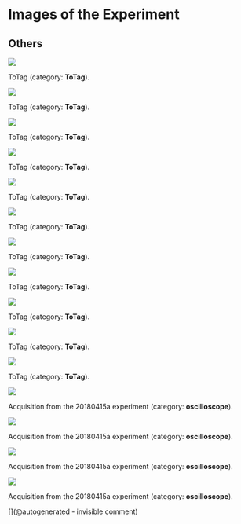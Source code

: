 # Images of the Experiment

## Others

![](/include/20180415a/images/20180415_104641.jpg)

ToTag (category: __ToTag__).

![](/include/20180415a/images/20180414_220952.jpg)

ToTag (category: __ToTag__).

![](/include/20180415a/images/20180414_224236.jpg)

ToTag (category: __ToTag__).

![](/include/20180415a/images/20180415_105439.jpg)

ToTag (category: __ToTag__).

![](/include/20180415a/images/20180414_220943.jpg)

ToTag (category: __ToTag__).

![](/include/20180415a/images/20180415_105422.jpg)

ToTag (category: __ToTag__).

![](/include/20180415a/images/20180415_105434.jpg)

ToTag (category: __ToTag__).

![](/include/20180415a/images/solder_issue/20180415_105955.jpg)

ToTag (category: __ToTag__).

![](/include/20180415a/images/solder_issue/20180415_110204.jpg)

ToTag (category: __ToTag__).

![](/include/20180415a/images/solder_issue/20180415_105937.jpg)

ToTag (category: __ToTag__).

![](/include/20180415a/images/solder_issue/20180415_110157.jpg)

ToTag (category: __ToTag__).

![](/include/20180415a/Pulse10us.png)

Acquisition from the 20180415a experiment (category: __oscilloscope__).

![](/include/20180415a/Pulse20us.png)

Acquisition from the 20180415a experiment (category: __oscilloscope__).

![](/include/20180415a/piezo.png)

Acquisition from the 20180415a experiment (category: __oscilloscope__).

![](/include/20180415a/piezo2.png)

Acquisition from the 20180415a experiment (category: __oscilloscope__).



[](@autogenerated - invisible comment)